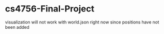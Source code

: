# cs4756-Final-Project
visualization will not work with world.json right now since positions have not been added